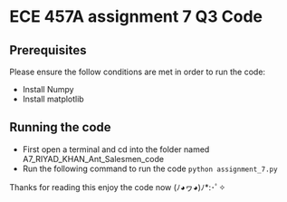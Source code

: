 # ECE 457A assignment 7 Q3 Code

## Prerequisites

Please ensure the follow conditions are met in order to run the code:
- Install Numpy
- Install matplotlib

## Running the code

- First open a terminal and cd into the folder named A7_RIYAD_KHAN_Ant_Salesmen_code
- Run the following command to run the code `python assignment_7.py`

Thanks for reading this enjoy the code now (ﾉ◕ヮ◕)ﾉ*:･ﾟ✧